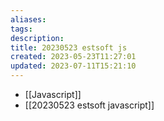 ```yaml
---
aliases: 
tags: 
description:
title: 20230523 estsoft js
created: 2023-05-23T11:27:01
updated: 2023-07-11T15:21:10
---
```

- [[Javascript]]
- [[20230523 estsoft javascript]]